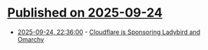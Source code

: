 # [Published on 2025-09-24](index.md)

* [2025-09-24, 22:36:00](https://soylentnews.org/article.pl?sid=25/09/24/1148218&from=rss) - [Cloudflare is Sponsoring Ladybird and Omarchy](https://soylentnews.org/article.pl?sid=25/09/24/1148218&from=rss)
